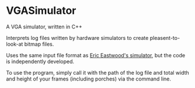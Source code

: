 # VGASimulator
A VGA simulator, written in C++

Interprets log files written by hardware simulators to create pleasent-to-look-at bitmap files.

Uses the same input file format as [Eric Eastwood's simulator](https://ericeastwood.com/lab/vga-simulator/), but the code is independently developed.

To use the program, simply call it with the path of the log file and total width and height of your frames (including porches) via the command line.
